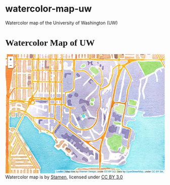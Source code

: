 # watercolor-map-uw
Watercolor map of the University of Washington (UW)

<h1 style="font-family: 'Chalkduster';">
    Watercolor Map of UW
</h1>

![Watercolor Map of UW](./images/screen-shot-map.png)
Watercolor map is by [Stamen](http://maps.stamen.com/#watercolor), licensed under [CC BY 3.0](https://creativecommons.org/licenses/by/3.0/)